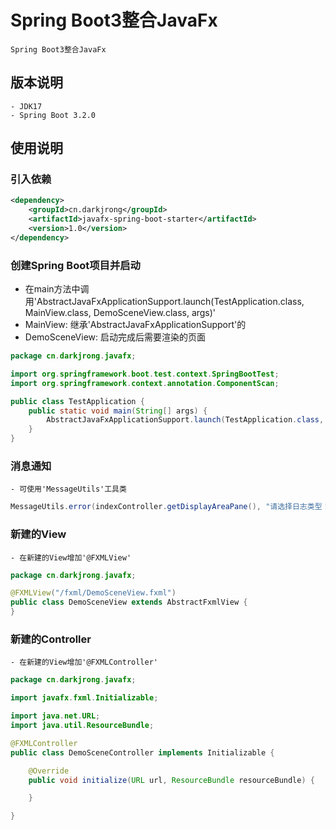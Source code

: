 # Spring Boot3整合JavaFx
    Spring Boot3整合JavaFx

## 版本说明
    - JDK17
    - Spring Boot 3.2.0

## 使用说明
### 引入依赖
```xml
<dependency>
    <groupId>cn.darkjrong</groupId>
    <artifactId>javafx-spring-boot-starter</artifactId>
    <version>1.0</version>
</dependency>
```

### 创建Spring Boot项目并启动
 - 在main方法中调用'AbstractJavaFxApplicationSupport.launch(TestApplication.class, MainView.class, DemoSceneView.class, args)'
 - MainView: 继承'AbstractJavaFxApplicationSupport'的
 - DemoSceneView: 启动完成后需要渲染的页面 
```java
package cn.darkjrong.javafx;

import org.springframework.boot.test.context.SpringBootTest;
import org.springframework.context.annotation.ComponentScan;

public class TestApplication {
    public static void main(String[] args) {
        AbstractJavaFxApplicationSupport.launch(TestApplication.class, MainView.class, DemoSceneView.class, args);
    }
}
```

### 消息通知
    - 可使用'MessageUtils'工具类
```java
MessageUtils.error(indexController.getDisplayAreaPane(), "请选择日志类型！", null, null, null);
```

### 新建的View
    - 在新建的View增加'@FXMLView'
```java
package cn.darkjrong.javafx;

@FXMLView("/fxml/DemoSceneView.fxml")
public class DemoSceneView extends AbstractFxmlView {
}
```

### 新建的Controller
    - 在新建的View增加'@FXMLController'
```java
package cn.darkjrong.javafx;

import javafx.fxml.Initializable;

import java.net.URL;
import java.util.ResourceBundle;

@FXMLController
public class DemoSceneController implements Initializable {

    @Override
    public void initialize(URL url, ResourceBundle resourceBundle) {

    }

}
```
















